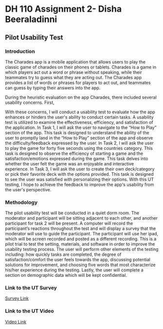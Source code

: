 # DH 110 Assignment 2- Disha Beeraladinni

## Pilot Usability Test

### Introduction

The Charades app is a mobile application that allows users to play the classic game of charades on their phones or tablets. Charades is a game in which players act out a word or phrase without speaking, while their teammates try to guess what they are acting out. The Charades app provides a list of words or phrases for players to act out, and teammates can guess by typing their answers into the app.

During the heuristic evaluation on the app Charades, there included several usability concerns.
First, 


With these concerns, I will conduct a usability test to evaluate how the app enhances or hinders the user's ability to conduct certain tasks. A usability test is utilized to examine the effectiveness, efficiency, and satisfaction of the application. In Task 1, I will ask the user to navigate to the “How to Play” section of the app. This task is designed to understand the ability of the user to promptly land in the “How to Play” section of the app and observe the difficulty/feedback expressed by the user. In Task 2, I will ask the user to play the game for forty five seconds using the countries category. This task is designed to observe the efficiency of starting a game and the satisfaction/emotions expressed during the game. This task delves into whether the user felt the game was an enjoyable and interactive experience. In Task 3, I will ask the user to create their own deck/category or pick their favorite deck with the options provided. This task is designed to see the user was satisfied with personalizing their options. With this UT testing, I hope to achieve the feedback to improve the app's usability from the user's perspective.

### Methodology

The pilot usability test will be conducted in a quiet dorm room. The moderator and participant will be sitting adjacent to each other, and another participant for task 2 will be present. A computer will record the participant’s reactions throughout the test and will display a survey that the moderator will use to guide the participant. The participant will use her ipad, which will be screen recorded and posted as a different recording. This is a pilot trial to test the setting, materials, and software in order to improve the usability testing process. The user will perform other elements of the testing including: how quickly tasks are completed, the degree of satisfaction/comfort the user feels towards the app, discussing potential solutions for improvement, and choosing five words that most characterize his/her experience during the testing. Lastly, the user will complete a section on demographic data which will be kept confidential. 

### Link to the UT Survey 

[Survey Link](https://forms.gle/UCPSEwRKXgRmogQT8)

### Link to the UT Video

[Video Link](https://photos.app.goo.gl/q3WHsQQZ79VZny1v7)



